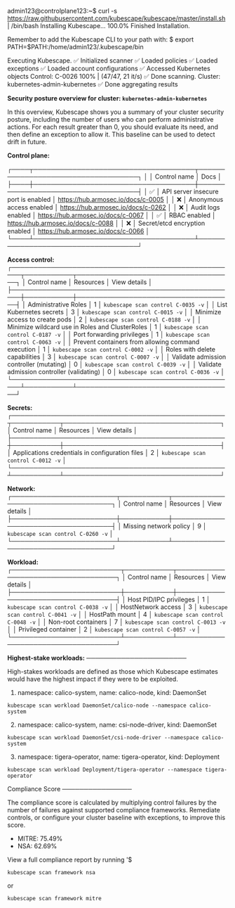 
admin123@controlplane123:~$ curl -s https://raw.githubusercontent.com/kubescape/kubescape/master/install.sh | /bin/bash
Installing Kubescape... 100.0%
Finished Installation.

Remember to add the Kubescape CLI to your path with:
$ export PATH=$PATH:/home/admin123/.kubescape/bin

Executing Kubescape.
 ✅  Initialized scanner
 ✅  Loaded policies
 ✅  Loaded exceptions
 ✅  Loaded account configurations
 ✅  Accessed Kubernetes objects
Control: C-0026 100% | (47/47, 21 it/s)
 ✅  Done scanning. Cluster: kubernetes-admin-kubernetes
 ✅  Done aggregating results


**Security posture overview for cluster: `kubernetes-admin-kubernetes`**

In this overview, Kubescape shows you a summary of your cluster security posture, including the number of users who can perform administrative actions. For each result greater than 0, you should evaluate its need, and then define an exception to allow it. This baseline can be used to detect drift in future.

**Control plane:**

┌────┬─────────────────────────────────────┬────────────────────────────────────┐
│    │ Control name                        │ Docs                               │
├────┼─────────────────────────────────────┼────────────────────────────────────┤
│ ✅ │ API server insecure port is enabled │ https://hub.armosec.io/docs/c-0005 │
│ ❌ │ Anonymous access enabled            │ https://hub.armosec.io/docs/c-0262 │
│ ❌ │ Audit logs enabled                  │ https://hub.armosec.io/docs/c-0067 │
│ ✅ │ RBAC enabled                        │ https://hub.armosec.io/docs/c-0088 │
│ ❌ │ Secret/etcd encryption enabled      │ https://hub.armosec.io/docs/c-0066 │
└────┴─────────────────────────────────────┴────────────────────────────────────┘

**Access control:**
┌────────────────────────────────────────────────────┬───────────┬────────────────────────────────────┐
│ Control name                                       │ Resources │ View details                       │
├────────────────────────────────────────────────────┼───────────┼────────────────────────────────────┤
│ Administrative Roles                               │     1     │  `kubescape scan control C-0035 -v` │
│ List Kubernetes secrets                            │     3     │ `kubescape scan control C-0015 -v` │
│ Minimize access to create pods                     │     2     │ `kubescape scan control C-0188 -v` │
│ Minimize wildcard use in Roles and ClusterRoles    │     1     │  `kubescape scan control C-0187 -v` │
│ Port forwarding privileges                          │     1     │ `kubescape scan control C-0063 -v` │
│ Prevent containers from allowing command execution │     1     │  `kubescape scan control C-0002 -v` │
│ Roles with delete capabilities                     │     3     │ `kubescape scan control C-0007 -v` │
│ Validate admission controller (mutating)           │     0     │ `kubescape scan control C-0039 -v` │
│ Validate admission controller (validating)         │     0     │ `kubescape scan control C-0036 -v` │
└────────────────────────────────────────────────────┴───────────┴────────────────────────────────────┘

**Secrets:**
┌─────────────────────────────────────────────────┬───────────┬────────────────────────────────────┐
│ Control name                                    │ Resources │ View details                       │
├─────────────────────────────────────────────────┼───────────┼────────────────────────────────────┤
│ Applications credentials in configuration files │     2     │ `kubescape scan control C-0012 -v` │
└─────────────────────────────────────────────────┴───────────┴────────────────────────────────────┘

**Network:**
┌────────────────────────┬───────────┬────────────────────────────────────┐
│ Control name           │ Resources │ View details                       │
├────────────────────────┼───────────┼────────────────────────────────────┤
│ Missing network policy │     9     │  `kubescape scan control C-0260 -v` │
└────────────────────────┴───────────┴────────────────────────────────────┘

**Workload:**
┌─────────────────────────┬───────────┬────────────────────────────────────┐
│ Control name            │ Resources │ View details                       │
├─────────────────────────┼───────────┼────────────────────────────────────┤
│ Host PID/IPC privileges │     1     │ `kubescape scan control C-0038 -v` │
│ HostNetwork access      │     3     │  `kubescape scan control C-0041 -v` │
│ HostPath mount          │     4     │ `kubescape scan control C-0048 -v` │
│ Non-root containers     │     7     │ `kubescape scan control C-0013 -v` │
│ Privileged container    │     2     │  `kubescape scan control C-0057 -v` │
└─────────────────────────┴───────────┴────────────────────────────────────┘


**Highest-stake workloads:**
───────────────────────

High-stakes workloads are defined as those which Kubescape estimates would have the highest impact if they were to be exploited.

1. namespace: calico-system, name: calico-node, kind: DaemonSet
```
kubescape scan workload DaemonSet/calico-node --namespace calico-system
```
2. namespace: calico-system, name: csi-node-driver, kind: DaemonSet
```
kubescape scan workload DaemonSet/csi-node-driver --namespace calico-system
```
3. namespace: tigera-operator, name: tigera-operator, kind: Deployment
```
kubescape scan workload Deployment/tigera-operator --namespace tigera-operator
```


Compliance Score
────────────────

The compliance score is calculated by multiplying control failures by the number of failures against supported compliance frameworks. Remediate controls, or configure your cluster baseline with exceptions, to improve this score.

* MITRE: 75.49%
* NSA: 62.69%

View a full compliance report by running '$ 
```
kubescape scan framework nsa
```
or 
```
kubescape scan framework mitre
```

